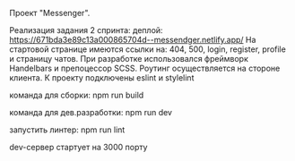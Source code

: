 Проект "Messenger".

Реализация задания 2 спринта: 
деплой: https://671bda3e89c13a000865704d--messendger.netlify.app/
На стартовой странице имеются ссылки на: 404, 500, login, register, profile и страницу чатов.
При разработке использовался фреймворк Handelbars и препоцессор SCSS.
Роутинг осуществляется на стороне клиента.
К проекту подключены eslint и stylelint

команда для сборки: npm run build

команда для дев.разработки: npm run dev

запустить линтер: npm run lint

dev-сервер стартует на 3000 порту